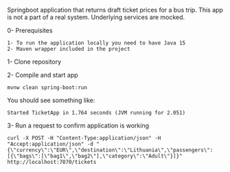 Springboot application that returns draft ticket prices for a bus trip.
This app is not a part of a real system. Underlying services are mocked.

0- Prerequisites
```
1- To run the application locally you need to have Java 15
2- Maven wrapper included in the project
```
1- Clone repository

2- Compile and start app
```
mvnw clean spring-boot:run
```
You should see something like:
```
Started TicketApp in 1.764 seconds (JVM running for 2.051)
```
3- Run a request to confirm application is working
```
curl -X POST -H "Content-Type:application/json" -H "Accept:application/json" -d "{\"currency\":\"EUR\",\"destination\":\"Lithuania\",\"passengers\":[{\"bags\":[\"bag1\",\"bag2\"],\"category\":\"Adult\"}]}" http://localhost:7070/tickets

```
